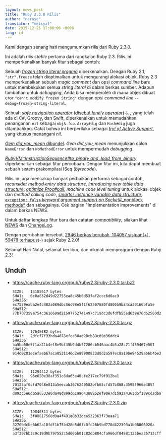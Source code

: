 ```yaml
---
layout: news_post
title: "Ruby 2.3.0 Rilis"
author: "naruse"
translator: "meisyal"
date: 2015-12-25 17:00:00 +0000
lang: id
---
```


Kami dengan senang hati mengumumkan rilis dari Ruby 2.3.0.

Ini adalah rilis *stable* pertama dari rangkaian Ruby 2.3.
Rilis ini memperkenalkan banyak fitur sebagai contoh:

Sebuah [*frozen string literal pragma*](https://bugs.ruby-lang.org/issues/11473)
diperkenalkan.
Dengan Ruby 2.1, `"str".freeze` telah dioptimalkan untuk mengurangi alokasi objek.
Ruby 2.3 memperkenalkan sebuah *magic comment* dan opsi *command line* baru untuk
membekukan semua *string literal* di dalam berkas sumber.
Adapun tambahan untuk *debugging*, Anda bisa memperoleh di mana objek dibuat
eror `"can't modify frozen String"` dengan
opsi *command line* `--debug=frozen-string-literal`.

Sebuah [*safe navigation operator*](https://bugs.ruby-lang.org/issues/11537)
([disebut *lonely operator*](https://instagram.com/p/-M9l6mRPLR/)) `&.`,
yang telah ada di C#, Groovy, dan Swift, diperkenalkan untuk memudahkan
penanganan `nil` sebagai `obj&.foo`. `Array#dig` dan `Hash#dig` juga ditambahkan.
Catat bahwa ini berperilaku sebagai [*try! of Active Support*](http://api.rubyonrails.org/v4.2.5/classes/Object.html#method-i-try-21),
yang khusus menangani *nil*.

[*Gem did_you_mean* dibundel](https://bugs.ruby-lang.org/issues/11252).
*Gem did_you_mean*
menunjukkan calon `NameError` dan `NoMethodError` untuk mempermudah
*debugging*.

[*RubyVM::InstructionSequence#to_binary and .load_from_binary*](https://bugs.ruby-lang.org/issues/11788) diperkenalkan sebagai fitur percobaan. Dengan fitur ini, kita dapat membuat sebuah sistem prakompilasi ISeq (*bytecode*).

Rilis ini juga mencakup banyak perbaikan performa sebagai contoh,
[*reconsider method entry data structure*](https://bugs.ruby-lang.org/issues/11278),
[*introducing new table data structure*](https://bugs.ruby-lang.org/issues/11420),
[*optimize Proc#call*](https://bugs.ruby-lang.org/issues/11569),
*machine code level tuning* untuk alokasi objek dan *method calling code*,
[*smarter instance variable data structure*](https://bugs.ruby-lang.org/issues/11170),
[`exception: false` *keyword argument support on Socket#*_nonblock methods*](https://bugs.ruby-lang.org/issues/11229)
dan sebagainya. Cek bagian "Implementation improvements" di dalam berkas NEWS.

Untuk daftar lengkap fitur baru dan catatan *compatibility*, silakan lihat
[NEWS](https://github.com/ruby/ruby/blob/v2_3_0/NEWS) dan
[ChangeLog](https://github.com/ruby/ruby/blob/v2_3_0/ChangeLog).

Dengan perubahan tersebut, [2946 berkas berubah, 104057 sisipan(+), 59478 terhapus(-)](https://github.com/ruby/ruby/compare/v2_2_0...v2_3_0) sejak Ruby 2.2.0!

Selamat Hari Natal, selamat berlibur, dan nikmati memprogram dengan Ruby 2.3!

## Unduh

* <https://cache.ruby-lang.org/pub/ruby/2.3/ruby-2.3.0.tar.bz2>

      SIZE:   14185617 bytes
      SHA1:   6c8a832d49d22755ea8c45b6d53faf2ccc6d6ac9
      SHA256: ec7579eaba2e4c402a089dbc86c98e5f1f62507880fd800b9b34ca30166bfa5e
      SHA512: 77b707359e754c3616699d21697752741497c719dc3d6fdfb55ed639e76d52560d293ae54cbe5c63be78dc73fbe60f1b8615d704d017bdfe1994aa9747d26a6c

* <https://cache.ruby-lang.org/pub/ruby/2.3/ruby-2.3.0.tar.gz>

      SIZE:   17648682 bytes
      SHA1:   2dfcf7f33bda4078efca30ae28cb89cd0e36ddc4
      SHA256: ba5ba60e5f1aa21b4ef8e9bf35b9ddb57286cb546aac4b5a28c71f459467e507
      SHA512: 914d0201ecefaeb67aca0531146d2e89900833d8d2a597ec8a19be94529ab6b4be367f9b0cee2868b407288896cc14b64d96150223cac0aef8aafc46fc3dd7cc

* <https://cache.ruby-lang.org/pub/ruby/2.3/ruby-2.3.0.tar.xz>

      SIZE:   11294412 bytes
      SHA1:   96e620e38af351c8da63e40cfe217ec79f912ba1
      SHA256: 70125af0cfd7048e813a5eecab3676249582bfb65cfd57b868c3595f966e4097
      SHA512: d893c5e6db5a0533e0da48d899c619964388852ef90e7d1b92a4363d5f189cd2dba32a009581f62b9f42a8e6027975fc3c18b64faf356f5e3ac43a8d69ec5327

* <https://cache.ruby-lang.org/pub/ruby/2.3/ruby-2.3.0.zip>

      SIZE:   19840511 bytes
      SHA1:   3f88617568d9a4f491e8b32dca532363f73eaa71
      SHA256: 8270bdcbc6b62a18fdf1b75bd28d5d6fc0fc26b9bd778d422393a1b98006020a
      SHA512: a3f397bb3c9c19d9b797552c5d60bb01c82db884cfa966df84881125bea35713cffd99f88fb86b271bae72d9cfb09ad9b33838cffcf6365c091459479914fdef

